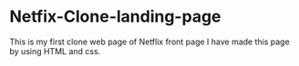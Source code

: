 # Netfix-Clone-landing-page
This is my first clone web page of Netflix front page I have made this page by using HTML and css.
